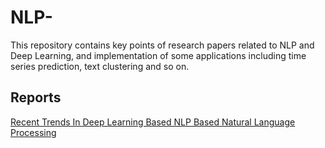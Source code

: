 # NLP-
This repository contains key points of research papers related to NLP and Deep Learning, and implementation of some applications including time series prediction, text clustering and so on.

## Reports

[Recent Trends In Deep Learning Based NLP Based Natural Language Processing](https://github.com/rameshjesswani/NLP-/wiki/Recent-Trends-in-Deep-Learning-Based-Natural-Language-Processing)

